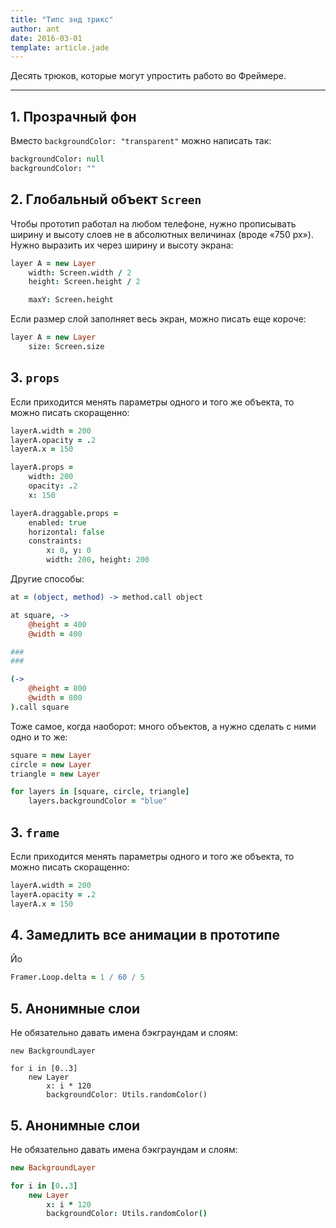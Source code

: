 ```yaml
---
title: "Типс энд трикс"
author: ant
date: 2016-03-01
template: article.jade
---
```


Десять трюков, которые могут упростить работо во Фреймере.

---

## 1. Прозрачный фон
Вместо `backgroundColor: "transparent"` можно написать так:

```coffeescript
backgroundColor: null
backgroundColor: ""
```

## 2. Глобальный объект `Screen`
Чтобы прототип работал на любом телефоне, нужно прописывать ширину и высоту слоев не в абсолютных величинах (вроде «750 px»). Нужно выразить их через ширину и высоту экрана:

```coffeescript
layer A = new Layer
	width: Screen.width / 2
	height: Screen.height / 2

	maxY: Screen.height
```

Если размер слой заполняет весь экран, можно писать еще короче:

```coffeescript
layer A = new Layer
	size: Screen.size
```


## 3. `props`
Если приходится менять параметры одного и того же объекта, то можно писать скоращенно:


```coffeescript
layerA.width = 200
layerA.opacity = .2
layerA.x = 150

layerA.props =
	width: 200
	opacity: .2
	x: 150

layerA.draggable.props =
	enabled: true
	horizontal: false
	constraints:
		x: 0, y: 0
		width: 200, height: 200

```

Другие способы:

```coffeescript
at = (object, method) -> method.call object

at square, ->
	@height = 400
	@width = 400

###
###

(->
	@height = 800
	@width = 800
).call square
```

Тоже самое, когда наоборот: много объектов, а нужно сделать с ними одно и то же:

```coffeescript
square = new Layer
circle = new Layer
triangle = new Layer

for layers in [square, circle, triangle]
	layers.backgroundColor = "blue"
```

## 3. `frame`
Если приходится менять параметры одного и того же объекта, то можно писать скоращенно:

```coffeescript
layerA.width = 200
layerA.opacity = .2
layerA.x = 150
```

## 4. Замедлить все анимации в прототипе
Йо	
```coffeescript
Framer.Loop.delta = 1 / 60 / 5
```

## 5. Анонимные слои
Не обязательно давать имена бэкграундам и слоям:

```framerjs
new BackgroundLayer

for i in [0..3]
	new Layer
		x: i * 120
		backgroundColor: Utils.randomColor()
```


## 5. Анонимные слои
Не обязательно давать имена бэкграундам и слоям:

```coffeescript
new BackgroundLayer

for i in [0..3]
	new Layer
		x: i * 120
		backgroundColor: Utils.randomColor()
```

